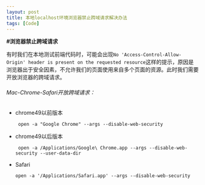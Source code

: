 ```yaml
---
layout: post
title: 本地localhost环境浏览器禁止跨域请求解决办法
tags: [Code]
---
```




**#浏览器禁止跨域请求**

有时我们在本地测试前端代码时，可能会出现`No 'Access-Control-Allow-Origin' header is present on the requested resource`这样的提示，原因是浏览器出于安全因素，不允许我们的页面使用来自多个页面的资源。此时我们需要开放浏览器的跨域请求。

###### Mac-Chrome-Safari开放跨域请求：

- chrome49以前版本

  ```
   open -a "Google Chrome" --args --disable-web-security
  ```

- chrome49以后版本

  ```
   open -a /Applications/Google\ Chrome.app --args --disable-web-security --user-data-dir
  ```

- Safari

  ```
  open -a '/Applications/Safari.app' --args --disable-web-security
  ```


